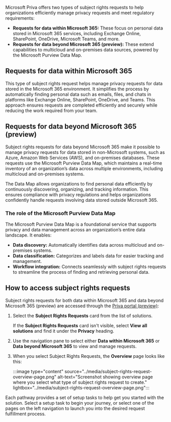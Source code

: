 Microsoft Priva offers two types of subject rights requests to help organizations efficiently manage privacy requests and meet regulatory requirements:

- **Requests for data within Microsoft 365:** These focus on personal data stored in Microsoft 365 services, including Exchange Online, SharePoint, OneDrive, Microsoft Teams, and more.
- **Requests for data beyond Microsoft 365 (preview):** These extend capabilities to multicloud and on-premises data sources, powered by the Microsoft Purview Data Map.

## Requests for data within Microsoft 365

This type of subject rights request helps manage privacy requests for data stored in the Microsoft 365 environment. It simplifies the process by automatically finding personal data such as emails, files, and chats in platforms like Exchange Online, SharePoint, OneDrive, and Teams. This approach ensures requests are completed efficiently and securely while reducing the work required from your team.

## Requests for data beyond Microsoft 365 (preview)

Subject rights requests for data beyond Microsoft 365 make it possible to manage privacy requests for data stored in non-Microsoft systems, such as Azure, Amazon Web Services (AWS), and on-premises databases. These requests use the Microsoft Purview Data Map, which maintains a real-time inventory of an organization’s data across multiple environments, including multicloud and on-premises systems.

The Data Map allows organizations to find personal data efficiently by continuously discovering, organizing, and tracking information. This ensures compliance with privacy regulations and helps organizations confidently handle requests involving data stored outside Microsoft 365.

### The role of the Microsoft Purview Data Map

The Microsoft Purview Data Map is a foundational service that supports privacy and data management across an organization’s entire data landscape. It enables:

- **Data discovery:** Automatically identifies data across multicloud and on-premises systems.
- **Data classification:** Categorizes and labels data for easier tracking and management.
- **Workflow integration:** Connects seamlessly with subject rights requests to streamline the process of finding and retrieving personal data.

## How to access subject rights requests

Subject rights requests for both data within Microsoft 365 and data beyond Microsoft 365 (preview) are accessed through the [Priva portal (preview)](https://purview.microsoft.com/priva):

1. Select the **Subject Rights Requests** card from the list of solutions.

   If the **Subject Rights Requests** card isn't visible, select **View all solutions** and find it under the **Privacy** heading.

1. Use the navigation pane to select either **Data within Microsoft 365** or **Data beyond Microsoft 365** to view and manage requests.

1. When you select Subject Rights Requests, the **Overview** page looks like this:

   :::image type="content" source="../media/subject-rights-request-overview-page.png" alt-text="Screenshot showing overview page where you select what type of subject rights request to create." lightbox="../media/subject-rights-request-overview-page.png":::

Each pathway provides a set of setup tasks to help get you started with the solution. Select a setup task to begin your journey, or select one of the pages on the left navigation to launch you into the desired request fulfillment process.
